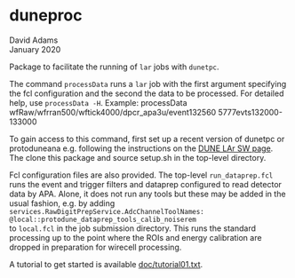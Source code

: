 # duneproc

David Adams  
January 2020

Package to facilitate the running of `lar` jobs with `dunetpc`.

The command `processData` runs a `lar` job with the first argument
specifying the fcl configuration and the second the data to be processed.
For detailed help, use `processData -H`. Example:
  processData wfRaw/wfrran500/wftick4000/dpcr\_apa3u/event132560 5777evts132000-133000

To gain access to this command, first set up a recent version of dunetpc or protoduneana e.g.
following the instructions on the [DUNE LAr SW page](https://wiki.dunescience.org/wiki/DUNE_LAr_Software_Releases#Using_DUNE_releases).
The clone this package and source setup.sh in the top-level directory.

Fcl configuration files are also provided. The top-level `run_dataprep.fcl`
runs the event and trigger filters and dataprep configured to read
detector data by APA. Alone, it does not run any tools but these may be added
in the usual fashion, e.g. by adding  
`services.RawDigitPrepService.AdcChannelToolNames: @local::protodune_dataprep_tools_calib_noiserem`  
to `local.fcl` in the job submission directory.
This runs the standard processing up to the point where the ROIs and energy calibration
are dropped in preparation for wirecell processing.

A tutorial to get started is available [doc/tutorial01.txt](doc/tutorial01.txt).
